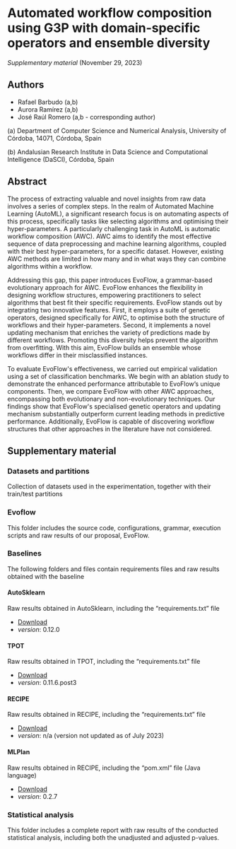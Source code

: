# Automated workflow composition using G3P with domain-specific operators and ensemble diversity
_Supplementary material_ (November 29, 2023)

## Authors
- Rafael Barbudo (a,b)
- Aurora Ramírez (a,b)
- José Raúl Romero (a,b - corresponding author)

(a) Department of Computer Science and Numerical Analysis, University of Córdoba, 14071, Córdoba, Spain

(b) Andalusian Research Institute in Data Science and Computational Intelligence (DaSCI), Córdoba, Spain


## Abstract 
The process of extracting valuable and novel insights from raw data involves a series of complex steps. In the realm of Automated Machine Learning (AutoML), a significant research focus is on automating aspects of this process, specifically tasks like selecting algorithms and optimising their hyper-parameters. A particularly challenging task in AutoML is automatic workflow composition (AWC). AWC aims to identify the most effective sequence of data preprocessing and machine learning algorithms, coupled with their best hyper-parameters, for a specific dataset. However, existing AWC methods are limited in how many and in what ways they can combine algorithms within a workflow.

Addressing this gap, this paper introduces EvoFlow, a grammar-based evolutionary approach for AWC. EvoFlow enhances the flexibility in designing workflow structures, empowering practitioners to select algorithms that best fit their specific requirements. EvoFlow stands out by integrating two innovative features. First, it employs a suite of genetic operators, designed specifically for AWC, to optimise both the structure of workflows and their hyper-parameters. Second, it implements a novel updating mechanism that enriches the variety of predictions made by different workflows. Promoting this diversity helps prevent the algorithm from overfitting. With this aim, EvoFlow builds an ensemble whose workflows differ in their misclassified instances.

To evaluate EvoFlow's effectiveness, we carried out empirical validation using a set of classification benchmarks. We begin with an ablation study to demonstrate the enhanced performance attributable to EvoFlow’s unique components. Then, we compare EvoFlow with other AWC approaches, encompassing both evolutionary and non-evolutionary techniques. Our findings show that EvoFlow's specialised genetic operators and updating mechanism substantially outperform current leading methods in predictive performance. Additionally, EvoFlow is capable of discovering workflow structures that other approaches in the literature have not considered.


## Supplementary material

### Datasets and partitions

Collection of datasets used in the experimentation, together with their train/test partitions

### Evoflow

This folder includes the source code, configurations, grammar, execution scripts and raw results of our proposal, EvoFlow.

### Baselines

The following folders and files contain requirements files and raw results obtained with the baseline

#### AutoSklearn

Raw results obtained in AutoSklearn, including the “requirements.txt” file

- [Download](https://github.com/automl/auto-sklearn)
- _version_: 0.12.0

#### TPOT

Raw results obtained in TPOT, including the “requirements.txt” file

- [Download](https://github.com/EpistasisLab/tpot)
- _version_: 0.11.6.post3

#### RECIPE

Raw results obtained in RECIPE, including the “requirements.txt” file

- [Download](https://github.com/laic-ufmg/Recipe)
- _version_: n/a (version not updated as of July 2023)

#### MLPlan

Raw results obtained in RECIPE, including the “pom.xml” file (Java language)

- [Download](https://starlibs.github.io/AILibs/projects/mlplan/#installation)
- _version_: 0.2.7

### Statistical analysis

This folder includes a complete report with raw results of the conducted statistical analysis, including both the unadjusted and adjusted p-values.

